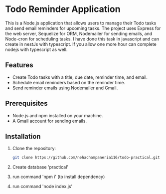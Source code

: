 # Todo Reminder Application

This is a Node.js application that allows users to manage their Todo tasks and send email reminders for upcoming tasks. The project uses Express for the web server, Sequelize for ORM, Nodemailer for sending emails, and Node-cron for scheduling tasks.
I have done this task in javascript and can create in nestJs with typescript.
If you allow one more hour can complete nodejs with typescript as well.

## Features

- Create Todo tasks with a title, due date, reminder time, and email.
- Schedule email reminders based on the reminder time.
- Send reminder emails using Nodemailer and Gmail.

## Prerequisites

- Node.js and npm installed on your machine.
- A Gmail account for sending emails.

## Installation

1. Clone the repository:

   ```bash
   git clone https://github.com/nehachampaneria116/todo-practical.git
   ```

2. Create database 'practical'

3. run command 'npm i' (to install dependency)

4. run command 'node index.js'
